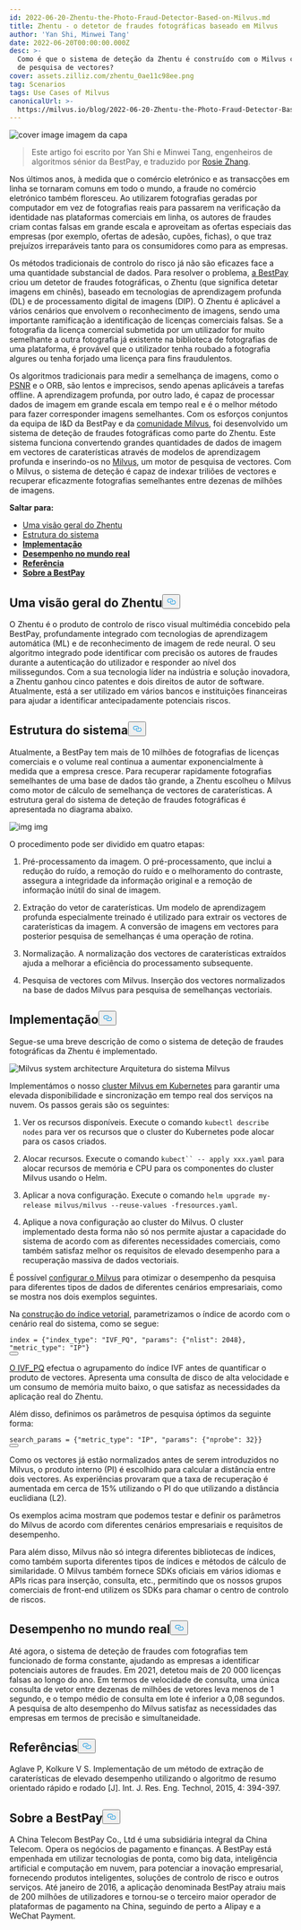 ```yaml
---
id: 2022-06-20-Zhentu-the-Photo-Fraud-Detector-Based-on-Milvus.md
title: Zhentu - o detetor de fraudes fotográficas baseado em Milvus
author: 'Yan Shi, Minwei Tang'
date: 2022-06-20T00:00:00.000Z
desc: >-
  Como é que o sistema de deteção da Zhentu é construído com o Milvus como motor
  de pesquisa de vectores?
cover: assets.zilliz.com/zhentu_0ae11c98ee.png
tag: Scenarios
tags: Use Cases of Milvus
canonicalUrl: >-
  https://milvus.io/blog/2022-06-20-Zhentu-the-Photo-Fraud-Detector-Based-on-Milvus.md
---
```

<p>
  
   <span class="img-wrapper"> <img translate="no" src="https://assets.zilliz.com/zhentu_0ae11c98ee.png" alt="cover image" class="doc-image" id="cover-image" />
   </span> <span class="img-wrapper"> <span>imagem da capa</span> </span></p>
<blockquote>
<p>Este artigo foi escrito por Yan Shi e Minwei Tang, engenheiros de algoritmos sénior da BestPay, e traduzido por <a href="https://www.linkedin.cn/incareer/in/rosie-zhang-694528149">Rosie Zhang</a>.</p>
</blockquote>
<p>Nos últimos anos, à medida que o comércio eletrónico e as transacções em linha se tornaram comuns em todo o mundo, a fraude no comércio eletrónico também floresceu. Ao utilizarem fotografias geradas por computador em vez de fotografias reais para passarem na verificação da identidade nas plataformas comerciais em linha, os autores de fraudes criam contas falsas em grande escala e aproveitam as ofertas especiais das empresas (por exemplo, ofertas de adesão, cupões, fichas), o que traz prejuízos irreparáveis tanto para os consumidores como para as empresas.</p>
<p>Os métodos tradicionais de controlo do risco já não são eficazes face a uma quantidade substancial de dados. Para resolver o problema, <a href="https://www.bestpay.com.cn">a BestPay</a> criou um detetor de fraudes fotográficas, o Zhentu (que significa detetar imagens em chinês), baseado em tecnologias de aprendizagem profunda (DL) e de processamento digital de imagens (DIP). O Zhentu é aplicável a vários cenários que envolvem o reconhecimento de imagens, sendo uma importante ramificação a identificação de licenças comerciais falsas. Se a fotografia da licença comercial submetida por um utilizador for muito semelhante a outra fotografia já existente na biblioteca de fotografias de uma plataforma, é provável que o utilizador tenha roubado a fotografia algures ou tenha forjado uma licença para fins fraudulentos.</p>
<p>Os algoritmos tradicionais para medir a semelhança de imagens, como o <a href="https://en.wikipedia.org/wiki/Peak_signal-to-noise_ratio">PSNR</a> e o ORB, são lentos e imprecisos, sendo apenas aplicáveis a tarefas offline. A aprendizagem profunda, por outro lado, é capaz de processar dados de imagem em grande escala em tempo real e é o melhor método para fazer corresponder imagens semelhantes. Com os esforços conjuntos da equipa de I&amp;D da BestPay e da <a href="https://milvus.io/">comunidade Milvus</a>, foi desenvolvido um sistema de deteção de fraudes fotográficas como parte do Zhentu. Este sistema funciona convertendo grandes quantidades de dados de imagem em vectores de caraterísticas através de modelos de aprendizagem profunda e inserindo-os no <a href="https://milvus.io/">Milvus</a>, um motor de pesquisa de vectores. Com o Milvus, o sistema de deteção é capaz de indexar triliões de vectores e recuperar eficazmente fotografias semelhantes entre dezenas de milhões de imagens.</p>
<p><strong>Saltar para:</strong></p>
<ul>
<li><a href="#an-overview-of-zhentu">Uma visão geral do Zhentu</a></li>
<li><a href="#system-structure">Estrutura do sistema</a></li>
<li><a href="#deployment"><strong>Implementação</strong></a></li>
<li><a href="#real-world-performance"><strong>Desempenho no mundo real</strong></a></li>
<li><a href="#reference"><strong>Referência</strong></a></li>
<li><a href="#about-bestpay"><strong>Sobre a BestPay</strong></a></li>
</ul>
<h2 id="An-overview-of-Zhentu" class="common-anchor-header">Uma visão geral do Zhentu<button data-href="#An-overview-of-Zhentu" class="anchor-icon" translate="no">
      <svg translate="no"
        aria-hidden="true"
        focusable="false"
        height="20"
        version="1.1"
        viewBox="0 0 16 16"
        width="16"
      >
        <path
          fill="#0092E4"
          fill-rule="evenodd"
          d="M4 9h1v1H4c-1.5 0-3-1.69-3-3.5S2.55 3 4 3h4c1.45 0 3 1.69 3 3.5 0 1.41-.91 2.72-2 3.25V8.59c.58-.45 1-1.27 1-2.09C10 5.22 8.98 4 8 4H4c-.98 0-2 1.22-2 2.5S3 9 4 9zm9-3h-1v1h1c1 0 2 1.22 2 2.5S13.98 12 13 12H9c-.98 0-2-1.22-2-2.5 0-.83.42-1.64 1-2.09V6.25c-1.09.53-2 1.84-2 3.25C6 11.31 7.55 13 9 13h4c1.45 0 3-1.69 3-3.5S14.5 6 13 6z"
        ></path>
      </svg>
    </button></h2><p>O Zhentu é o produto de controlo de risco visual multimédia concebido pela BestPay, profundamente integrado com tecnologias de aprendizagem automática (ML) e de reconhecimento de imagem de rede neural. O seu algoritmo integrado pode identificar com precisão os autores de fraudes durante a autenticação do utilizador e responder ao nível dos milissegundos. Com a sua tecnologia líder na indústria e solução inovadora, a Zhentu ganhou cinco patentes e dois direitos de autor de software. Atualmente, está a ser utilizado em vários bancos e instituições financeiras para ajudar a identificar antecipadamente potenciais riscos.</p>
<h2 id="System-structure" class="common-anchor-header">Estrutura do sistema<button data-href="#System-structure" class="anchor-icon" translate="no">
      <svg translate="no"
        aria-hidden="true"
        focusable="false"
        height="20"
        version="1.1"
        viewBox="0 0 16 16"
        width="16"
      >
        <path
          fill="#0092E4"
          fill-rule="evenodd"
          d="M4 9h1v1H4c-1.5 0-3-1.69-3-3.5S2.55 3 4 3h4c1.45 0 3 1.69 3 3.5 0 1.41-.91 2.72-2 3.25V8.59c.58-.45 1-1.27 1-2.09C10 5.22 8.98 4 8 4H4c-.98 0-2 1.22-2 2.5S3 9 4 9zm9-3h-1v1h1c1 0 2 1.22 2 2.5S13.98 12 13 12H9c-.98 0-2-1.22-2-2.5 0-.83.42-1.64 1-2.09V6.25c-1.09.53-2 1.84-2 3.25C6 11.31 7.55 13 9 13h4c1.45 0 3-1.69 3-3.5S14.5 6 13 6z"
        ></path>
      </svg>
    </button></h2><p>Atualmente, a BestPay tem mais de 10 milhões de fotografias de licenças comerciais e o volume real continua a aumentar exponencialmente à medida que a empresa cresce. Para recuperar rapidamente fotografias semelhantes de uma base de dados tão grande, a Zhentu escolheu o Milvus como motor de cálculo de semelhança de vectores de caraterísticas. A estrutura geral do sistema de deteção de fraudes fotográficas é apresentada no diagrama abaixo.</p>
<p>
  
   <span class="img-wrapper"> <img translate="no" src="https://assets.zilliz.com/Structure_of_the_photo_fraud_detection_system_cf5d20d431.png" alt="img" class="doc-image" id="img" />
   </span> <span class="img-wrapper"> <span>img</span> </span></p>
<p>O procedimento pode ser dividido em quatro etapas:</p>
<ol>
<li><p>Pré-processamento da imagem. O pré-processamento, que inclui a redução do ruído, a remoção do ruído e o melhoramento do contraste, assegura a integridade da informação original e a remoção de informação inútil do sinal de imagem.</p></li>
<li><p>Extração do vetor de caraterísticas. Um modelo de aprendizagem profunda especialmente treinado é utilizado para extrair os vectores de caraterísticas da imagem. A conversão de imagens em vectores para posterior pesquisa de semelhanças é uma operação de rotina.</p></li>
<li><p>Normalização. A normalização dos vectores de caraterísticas extraídos ajuda a melhorar a eficiência do processamento subsequente.</p></li>
<li><p>Pesquisa de vectores com Milvus. Inserção dos vectores normalizados na base de dados Milvus para pesquisa de semelhanças vectoriais.</p></li>
</ol>
<h2 id="Deployment" class="common-anchor-header"><strong>Implementação</strong><button data-href="#Deployment" class="anchor-icon" translate="no">
      <svg translate="no"
        aria-hidden="true"
        focusable="false"
        height="20"
        version="1.1"
        viewBox="0 0 16 16"
        width="16"
      >
        <path
          fill="#0092E4"
          fill-rule="evenodd"
          d="M4 9h1v1H4c-1.5 0-3-1.69-3-3.5S2.55 3 4 3h4c1.45 0 3 1.69 3 3.5 0 1.41-.91 2.72-2 3.25V8.59c.58-.45 1-1.27 1-2.09C10 5.22 8.98 4 8 4H4c-.98 0-2 1.22-2 2.5S3 9 4 9zm9-3h-1v1h1c1 0 2 1.22 2 2.5S13.98 12 13 12H9c-.98 0-2-1.22-2-2.5 0-.83.42-1.64 1-2.09V6.25c-1.09.53-2 1.84-2 3.25C6 11.31 7.55 13 9 13h4c1.45 0 3-1.69 3-3.5S14.5 6 13 6z"
        ></path>
      </svg>
    </button></h2><p>Segue-se uma breve descrição de como o sistema de deteção de fraudes fotográficas da Zhentu é implementado.</p>
<p>
  
   <span class="img-wrapper"> <img translate="no" src="https://assets.zilliz.com/milvus_architecture_ea45a5ab53.png" alt="Milvus system architecture" class="doc-image" id="milvus-system-architecture" />
   </span> <span class="img-wrapper"> <span>Arquitetura do sistema Milvus</span> </span></p>
<p>Implementámos o nosso <a href="https://milvus.io/docs/v2.0.x/install_cluster-helm.md">cluster Milvus em Kubernetes</a> para garantir uma elevada disponibilidade e sincronização em tempo real dos serviços na nuvem. Os passos gerais são os seguintes:</p>
<ol>
<li><p>Ver os recursos disponíveis. Execute o comando <code translate="no">kubectl describe nodes</code> para ver os recursos que o cluster do Kubernetes pode alocar para os casos criados.</p></li>
<li><p>Alocar recursos. Execute o comando <code translate="no">kubect`` -- apply xxx.yaml</code> para alocar recursos de memória e CPU para os componentes do cluster Milvus usando o Helm.</p></li>
<li><p>Aplicar a nova configuração. Execute o comando <code translate="no">helm upgrade my-release milvus/milvus --reuse-values -fresources.yaml</code>.</p></li>
<li><p>Aplique a nova configuração ao cluster do Milvus. O cluster implementado desta forma não só nos permite ajustar a capacidade do sistema de acordo com as diferentes necessidades comerciais, como também satisfaz melhor os requisitos de elevado desempenho para a recuperação massiva de dados vectoriais.</p></li>
</ol>
<p>É possível <a href="https://milvus.io/docs/v2.0.x/configure-docker.md">configurar o Milvus</a> para otimizar o desempenho da pesquisa para diferentes tipos de dados de diferentes cenários empresariais, como se mostra nos dois exemplos seguintes.</p>
<p>Na <a href="https://milvus.io/docs/v2.0.x/build_index.md">construção do índice vetorial</a>, parametrizamos o índice de acordo com o cenário real do sistema, como se segue:</p>
<pre><code translate="no" class="language-Python">index = {<span class="hljs-string">&quot;index_type&quot;</span>: <span class="hljs-string">&quot;IVF_PQ&quot;</span>, <span class="hljs-string">&quot;params&quot;</span>: {<span class="hljs-string">&quot;nlist&quot;</span>: <span class="hljs-number">2048</span>}, <span class="hljs-string">&quot;metric_type&quot;</span>: <span class="hljs-string">&quot;IP&quot;</span>}
<button class="copy-code-btn"></button></code></pre>
<p><a href="https://milvus.io/docs/v2.0.x/index.md#IVF_PQ">O IVF_PQ</a> efectua o agrupamento do índice IVF antes de quantificar o produto de vectores. Apresenta uma consulta de disco de alta velocidade e um consumo de memória muito baixo, o que satisfaz as necessidades da aplicação real do Zhentu.</p>
<p>Além disso, definimos os parâmetros de pesquisa óptimos da seguinte forma:</p>
<pre><code translate="no" class="language-Python">search_params = {<span class="hljs-string">&quot;metric_type&quot;</span>: <span class="hljs-string">&quot;IP&quot;</span>, <span class="hljs-string">&quot;params&quot;</span>: {<span class="hljs-string">&quot;nprobe&quot;</span>: <span class="hljs-number">32</span>}}
<button class="copy-code-btn"></button></code></pre>
<p>Como os vectores já estão normalizados antes de serem introduzidos no Milvus, o produto interno (PI) é escolhido para calcular a distância entre dois vectores. As experiências provaram que a taxa de recuperação é aumentada em cerca de 15% utilizando o PI do que utilizando a distância euclidiana (L2).</p>
<p>Os exemplos acima mostram que podemos testar e definir os parâmetros do Milvus de acordo com diferentes cenários empresariais e requisitos de desempenho.</p>
<p>Para além disso, Milvus não só integra diferentes bibliotecas de índices, como também suporta diferentes tipos de índices e métodos de cálculo de similaridade. O Milvus também fornece SDKs oficiais em vários idiomas e APIs ricas para inserção, consulta, etc., permitindo que os nossos grupos comerciais de front-end utilizem os SDKs para chamar o centro de controlo de riscos.</p>
<h2 id="Real-world-performance" class="common-anchor-header"><strong>Desempenho no mundo real</strong><button data-href="#Real-world-performance" class="anchor-icon" translate="no">
      <svg translate="no"
        aria-hidden="true"
        focusable="false"
        height="20"
        version="1.1"
        viewBox="0 0 16 16"
        width="16"
      >
        <path
          fill="#0092E4"
          fill-rule="evenodd"
          d="M4 9h1v1H4c-1.5 0-3-1.69-3-3.5S2.55 3 4 3h4c1.45 0 3 1.69 3 3.5 0 1.41-.91 2.72-2 3.25V8.59c.58-.45 1-1.27 1-2.09C10 5.22 8.98 4 8 4H4c-.98 0-2 1.22-2 2.5S3 9 4 9zm9-3h-1v1h1c1 0 2 1.22 2 2.5S13.98 12 13 12H9c-.98 0-2-1.22-2-2.5 0-.83.42-1.64 1-2.09V6.25c-1.09.53-2 1.84-2 3.25C6 11.31 7.55 13 9 13h4c1.45 0 3-1.69 3-3.5S14.5 6 13 6z"
        ></path>
      </svg>
    </button></h2><p>Até agora, o sistema de deteção de fraudes com fotografias tem funcionado de forma constante, ajudando as empresas a identificar potenciais autores de fraudes. Em 2021, detetou mais de 20 000 licenças falsas ao longo do ano. Em termos de velocidade de consulta, uma única consulta de vetor entre dezenas de milhões de vetores leva menos de 1 segundo, e o tempo médio de consulta em lote é inferior a 0,08 segundos. A pesquisa de alto desempenho do Milvus satisfaz as necessidades das empresas em termos de precisão e simultaneidade.</p>
<h2 id="Reference" class="common-anchor-header"><strong>Referências</strong><button data-href="#Reference" class="anchor-icon" translate="no">
      <svg translate="no"
        aria-hidden="true"
        focusable="false"
        height="20"
        version="1.1"
        viewBox="0 0 16 16"
        width="16"
      >
        <path
          fill="#0092E4"
          fill-rule="evenodd"
          d="M4 9h1v1H4c-1.5 0-3-1.69-3-3.5S2.55 3 4 3h4c1.45 0 3 1.69 3 3.5 0 1.41-.91 2.72-2 3.25V8.59c.58-.45 1-1.27 1-2.09C10 5.22 8.98 4 8 4H4c-.98 0-2 1.22-2 2.5S3 9 4 9zm9-3h-1v1h1c1 0 2 1.22 2 2.5S13.98 12 13 12H9c-.98 0-2-1.22-2-2.5 0-.83.42-1.64 1-2.09V6.25c-1.09.53-2 1.84-2 3.25C6 11.31 7.55 13 9 13h4c1.45 0 3-1.69 3-3.5S14.5 6 13 6z"
        ></path>
      </svg>
    </button></h2><p>Aglave P, Kolkure V S. Implementação de um método de extração de caraterísticas de elevado desempenho utilizando o algoritmo de resumo orientado rápido e rodado [J]. Int. J. Res. Eng. Technol, 2015, 4: 394-397.</p>
<h2 id="About-BestPay" class="common-anchor-header"><strong>Sobre a BestPay</strong><button data-href="#About-BestPay" class="anchor-icon" translate="no">
      <svg translate="no"
        aria-hidden="true"
        focusable="false"
        height="20"
        version="1.1"
        viewBox="0 0 16 16"
        width="16"
      >
        <path
          fill="#0092E4"
          fill-rule="evenodd"
          d="M4 9h1v1H4c-1.5 0-3-1.69-3-3.5S2.55 3 4 3h4c1.45 0 3 1.69 3 3.5 0 1.41-.91 2.72-2 3.25V8.59c.58-.45 1-1.27 1-2.09C10 5.22 8.98 4 8 4H4c-.98 0-2 1.22-2 2.5S3 9 4 9zm9-3h-1v1h1c1 0 2 1.22 2 2.5S13.98 12 13 12H9c-.98 0-2-1.22-2-2.5 0-.83.42-1.64 1-2.09V6.25c-1.09.53-2 1.84-2 3.25C6 11.31 7.55 13 9 13h4c1.45 0 3-1.69 3-3.5S14.5 6 13 6z"
        ></path>
      </svg>
    </button></h2><p>A China Telecom BestPay Co., Ltd é uma subsidiária integral da China Telecom. Opera os negócios de pagamento e finanças. A BestPay está empenhada em utilizar tecnologias de ponta, como big data, inteligência artificial e computação em nuvem, para potenciar a inovação empresarial, fornecendo produtos inteligentes, soluções de controlo de risco e outros serviços. Até janeiro de 2016, a aplicação denominada BestPay atraiu mais de 200 milhões de utilizadores e tornou-se o terceiro maior operador de plataformas de pagamento na China, seguindo de perto a Alipay e a WeChat Payment.</p>
